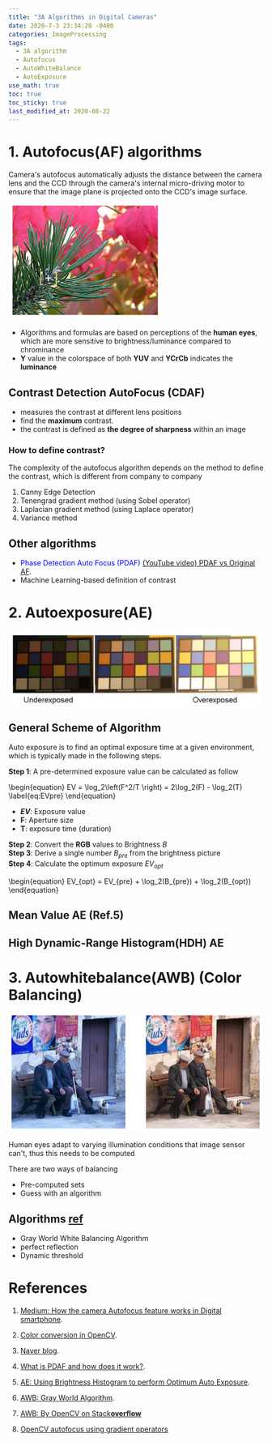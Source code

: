 ```yaml
---
title: "3A Algorithms in Digital Cameras"
date: 2020-7-3 23:34:28 -0400
categories: ImageProcessing
tags:
  - 3A algorithm
  - Autofocus
  - AutoWhiteBalance
  - AutoExposure
use_math: true
toc: true
toc_sticky: true
last_modified_at: 2020-08-22
---
```

  
# 1. Autofocus(AF) algorithms 

Camera's autofocus automatically adjusts the distance between the camera lens and the CCD through the camera's internal micro-driving motor to ensure that the image plane is projected onto the CCD's image surface.

<img src="/assets/images/AF_fig1.png" width="300px" >

  * Algorithms and formulas are based on perceptions of the **human eyes**, which are more sensitive to brightness/luminance compared to chrominance   
  * **Y** value in the colorspace of both **YUV** and **YCrCb** indicates the **luminance**  
  
  
## Contrast Detection AutoFocus (CDAF) 
  
  * measures the contrast at different lens positions 
  * find the **maximum** contrast. 
  * the contrast is defined as **the degree of sharpness** within an image 
    
### How to define contrast? 

  The complexity of the autofocus algorithm depends on the method to define the contrast, which is different from company to company   
  1. Canny Edge Detection
  2. Tenengrad gradient method (using Sobel operator) 
  3. Laplacian gradient method (using Laplace operator) 
  4. Variance method 
 
 
## Other algorithms 
 
  * <span style="color:blue"> Phase Detection Auto Focus (PDAF) </span>  [(YouTube video) PDAF vs Original AF](https://www.youtube.com/watch?v=IZ3Wdq8S1O0).   
  * Machine Learning-based definition of contrast


  
# 2. Autoexposure(AE)

<img src="/assets/images/AE_fig1.png" width="500px" >


## General Scheme of Algorithm 

Auto exposure is to find an optimal exposure time at a given environment, which is 
typically made in the following steps.  

**Step 1**: A pre-determined exposure value can be calculated as follow
 
 
 \begin{equation}
 EV = \log_2\left(F^2/T \right) = 2\log_2(F) - \log_2(T)
 \label{eq:EVpre}
 \end{equation}
 
 * **$EV$**: Exposure value   
 * **F**: Aperture size 
 * **T**: exposure time (duration) 


**Step 2**: Convert the **RGB** values to Brightness $B$  
**Step 3**: Derive a single number $B_{pre}$ from the brightness picture   
**Step 4**: Calculate the optimum exposure $EV_{opt}$ 

\begin{equation}
EV_{opt} = EV_{pre} + \log_2(B_{pre}) + \log_2(B_{opt}) 
\end{equation}


## Mean Value AE (Ref.5) 
 
 
## High Dynamic-Range Histogram(HDH) AE




# 3. Autowhitebalance(AWB) (Color Balancing) 

<img src="/assets/images/AWB_fig1.png" width="500px" >

Human eyes adapt to varying illumination conditions that image sensor can't, thus this needs to be computed 

There are two ways of balancing 
- Pre-computed sets 
- Guess with an algorithm 

## Algorithms [ref](https://www.programmersought.com/article/97221124576/)
  
  * Gray World White Balancing Algorithm 
  * perfect reflection 
  * Dynamic threshold 

  
  
  
  
# References 
  1. [Medium: How the camera Autofocus feature works in Digital smartphone](https://medium.com/@sedara/how-the-camera-autofocus-feature-works-in-digital-smartphones-8382d511996c#e3b6).  
  2. [Color conversion in OpenCV](https://docs.opencv.org/3.1.0/de/d25/imgproc_color_conversions.html).  
  3. [Naver blog](https://m.blog.naver.com/PostView.nhn?blogId=pamtek&logNo=220647682375&proxyReferer=https:%2F%2Fwww.google.com%2F).  
  4. [What is PDAF and how does it work?](https://www.androidauthority.com/how-pdaf-works-1102272/). 
  5. [AE: Using Brightness Histogram to perform
Optimum Auto Exposure](http://citeseerx.ist.psu.edu/viewdoc/download?doi=10.1.1.149.8920&rep=rep1&type=pdf).
  6. [AWB: Gray World Algorithm](https://web.stanford.edu/~sujason/ColorBalancing/grayworld.html).  
  7. [AWB: By OpenCV on Stack**overflow**](https://stackoverflow.com/questions/46390779/automatic-white-balancing-with-grayworld-assumption)
  
  8. [OpenCV autofocus using gradient operators](https://www.programmersought.com/article/2549148775/) 
     
   
  
 
  
